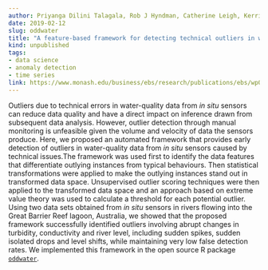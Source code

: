 ```yaml
---
author: Priyanga Dilini Talagala, Rob J Hyndman, Catherine Leigh, Kerrie Mengersen and Kate Smith-Miles
date: 2019-02-12
slug: oddwater
title: "A feature-based framework for detecting technical outliers in water-quality data from in situ sensors"
kind: unpublished
tags:
- data science
- anomaly detection
- time series
link: https://www.monash.edu/business/ebs/research/publications/ebs/wp01-2019.pdf
---
```


Outliers due to technical errors in water-quality data from *in situ* sensors can reduce data quality and have a direct impact on inference drawn from subsequent data analysis. However, outlier detection through manual monitoring is unfeasible given the volume and velocity of data the sensors produce. Here, we proposed an automated framework that provides early detection of outliers in water-quality data from *in situ* sensors caused by technical issues.The framework was used first to identify the data features that differentiate outlying instances from typical behaviours. Then statistical transformations were applied to make the outlying instances stand out in transformed data space. Unsupervised outlier scoring techniques were then applied to the transformed data space and an approach based on extreme value theory was used to calculate a threshold for each potential outlier. Using two data sets obtained from *in situ* sensors in rivers flowing into the Great Barrier Reef lagoon, Australia, we showed that the proposed framework successfully identified outliers involving abrupt changes in turbidity, conductivity and river level, including sudden spikes, sudden isolated drops and level shifts, while maintaining very low false detection rates. We implemented this framework in the open source R package [`oddwater`](https://github.com/pridiltal/oddwater).